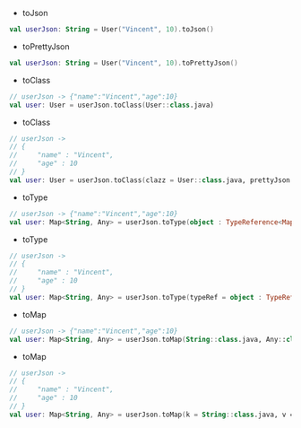 * toJson

```kotlin
val userJson: String = User("Vincent", 10).toJson()
```

* toPrettyJson

```kotlin
val userJson: String = User("Vincent", 10).toPrettyJson()
```

* toClass

```kotlin
// userJson -> {"name":"Vincent","age":10}
val user: User = userJson.toClass(User::class.java)
```

* toClass

```kotlin
// userJson ->
// {
//     "name" : "Vincent",
//     "age" : 10
// }
val user: User = userJson.toClass(clazz = User::class.java, prettyJson = true)
```

* toType

```kotlin
// userJson -> {"name":"Vincent","age":10}
val user: Map<String, Any> = userJson.toType(object : TypeReference<Map<String, Any>>() {})
```

* toType

```kotlin
// userJson ->
// {
//     "name" : "Vincent",
//     "age" : 10
// }
val user: Map<String, Any> = userJson.toType(typeRef = object : TypeReference<Map<String, Any>>() {}, prettyJson = true)
```

* toMap

```kotlin
// userJson -> {"name":"Vincent","age":10}
val user: Map<String, Any> = userJson.toMap(String::class.java, Any::class.java)
```

* toMap

```kotlin
// userJson ->
// {
//     "name" : "Vincent",
//     "age" : 10
// }
val user: Map<String, Any> = userJson.toMap(k = String::class.java, v = Any::class.java, prettyJson = true)
```
